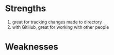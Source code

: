 # Strengths
1. great for tracking changes made to directory
2. with GitHub, great for working with other people

# Weaknesses